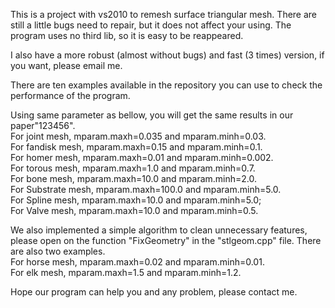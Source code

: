 This is a project with vs2010 to remesh surface triangular mesh. There are still a little bugs need to repair, but it does not affect your using. The program uses no third lib, so it is easy to be reappeared.  

I also have a more robust (almost without bugs) and fast (3 times) version, if you want, please email me.  

There are ten examples available in the repository you can use to check the performance of the program.   

Using same parameter as bellow, you will get the same results in our paper"123456".  
For joint mesh, mparam.maxh=0.035 and mparam.minh=0.03.   
For fandisk mesh, mparam.maxh=0.15 and mparam.minh=0.1.   
For homer mesh, mparam.maxh=0.01 and mparam.minh=0.002.   
For torous mesh, mparam.maxh=1.0 and mparam.minh=0.7.   
For bone mesh, mparam.maxh=10.0 and mparam.minh=2.0.   
For Substrate mesh, mparam.maxh=100.0 and mparam.minh=5.0.   
For Spline mesh, mparam.maxh=10.0 and mparam.minh=5.0;   
For Valve mesh, mparam.maxh=10.0 and mparam.minh=0.5.  

We also implemented a simple algorithm to clean unnecessary features, please open on the function "FixGeometry" in the "stlgeom.cpp" file. There are also two examples.  
For horse mesh, mparam.maxh=0.02 and mparam.minh=0.01.   
For elk mesh, mparam.maxh=1.5 and mparam.minh=1.2.   

Hope our program can help you and any problem, please contact me.

